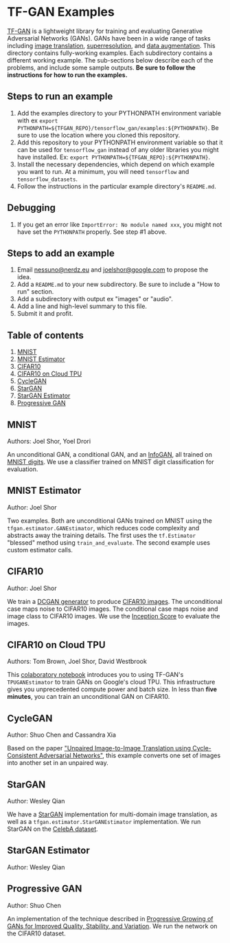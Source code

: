 # TF-GAN Examples

[TF-GAN](https://github.com/tensorflow/gan/tree/master/tensorflow_gan)
is a lightweight library for training and evaluating Generative Adversarial
Networks (GANs). GANs have been in a wide range of tasks including
[image translation](https://arxiv.org/abs/1703.10593),
[superresolution](https://arxiv.org/abs/1609.04802), and
[data augmentation](https://arxiv.org/abs/1612.07828). This directory contains
fully-working examples. Each subdirectory contains a different working example.
The sub-sections below describe each of the problems, and include some sample
outputs. **Be sure to follow the instructions for how to run the examples.**

## Steps to run an example

1. Add the examples directory to your PYTHONPATH environment variable with ex
`export PYTHONPATH=${TFGAN_REPO}/tensorflow_gan/examples:${PYTHONPATH}`. Be sure
to use the location where you cloned this repository.
1. Add this repository to your PYTHONPATH environment variable so that it can
be used for `tensorflow_gan` instead of any older libraries you might have
installed. Ex: `export PYTHONPATH=${TFGAN_REPO}:${PYTHONPATH}`.
1. Install the necessary dependencies, which depend on which example you want to
run. At a minimum, you will need `tensorflow` and `tensorflow_datasets`.
1. Follow the instructions in the particular example directory's `README.md`.

## Debugging

1.  If you get an error like `ImportError: No module named xxx`, you might not
    have set the `PYTHONPATH` properly. See step #1 above.

## Steps to add an example

1. Email nessuno@nerdz.eu and joelshor@google.com to propose the idea.
1. Add a `README.md` to your new subdirectory. Be sure to include a
"How to run" section.
1. Add a subdirectory with output ex "images" or "audio".
1. Add a line and high-level summary to this file.
1. Submit it and profit.

## Table of contents

1.  [MNIST](#mnist)
1.  [MNIST Estimator](#mnist_estimator)
1.  [CIFAR10](#cifar10)
1.  [CIFAR10 on Cloud TPU](#cifar10_tpu)
1.  [CycleGAN](#cyclegan)
1.  [StarGAN](#stargan)
1.  [StarGAN Estimator](#stargan_estimator)
1.  [Progressive GAN](#progressive_gan)

## MNIST
<a id='mnist'></a>

Authors: Joel Shor, Yoel Drori

An unconditional GAN, a conditional GAN, and an
[InfoGAN](https://arxiv.org/abs/1606.03657), all trained on
[MNIST digits](http://yann.lecun.com/exdb/mnist/). We use a classifier trained
on MNIST digit classification for evaluation.

## MNIST Estimator
<a id='mnist_estimator'></a>

Author: Joel Shor

Two examples. Both are unconditional GANs trained on MNIST using the
`tfgan.estimator.GANEstimator`,
which reduces code complexity and abstracts away the training details.
The first uses the `tf.Estimator` "blessed" method using `train_and_evaluate`.
The second example uses custom estimator calls.

## CIFAR10
<a id='cifar10'></a>

Author: Joel Shor

We train a [DCGAN generator](https://arxiv.org/abs/1511.06434) to produce [CIFAR10 images](https://www.cs.toronto.edu/~kriz/cifar.html).
The unconditional case maps noise to CIFAR10 images. The conditional case maps
noise and image class to CIFAR10 images. We use the [Inception Score](https://arxiv.org/abs/1606.03498) to evaluate the
images.

## CIFAR10 on Cloud TPU
<a id='cifar10_tpu'></a>

Authors: Tom Brown, Joel Shor, David Westbrook

This [colaboratory notebook](https://github.com/tensorflow/gan/tree/master/tensorflow_gan/examples/colab_notebooks/tfgan_on_tpus.ipynb)
introduces you to using
TF-GAN's `TPUGANEstimator` to train GANs on Google's cloud TPU. This
infrastructure gives you unprecedented compute power and batch size. In less
than **five minutes**, you can train an unconditional GAN on CIFAR10.

## CycleGAN
<a id='cyclegan'></a>

Author: Shuo Chen and Cassandra Xia

Based on the paper ["Unpaired Image-to-Image Translation using Cycle-Consistent
Adversarial Networks"](https://arxiv.org/abs/1703.10593), this example converts
one set of images into another set in an unpaired way.

## StarGAN

<a id='stargan'></a>

Author: Wesley Qian

We have a [StarGAN](https://arxiv.org/abs/1711.09020) implementation for
multi-domain image translation, as well as a `tfgan.estimator.StarGANEstimator` implementation. We run StarGAN on the [CelebA dataset](http://mmlab.ie.cuhk.edu.hk/projects/CelebA.html).

## StarGAN Estimator

<a id='stargan_estimator'></a>

Author: Wesley Qian

## Progressive GAN
<a id='progressive_gan'></a>

Author: Shuo Chen

An implementation of the technique described in
[Progressive Growing of GANs for Improved Quality, Stability, and Variation](https://arxiv.org/abs/1710.10196).
We run the network on the CIFAR10 dataset.

